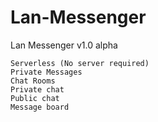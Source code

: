 Lan-Messenger
=============

Lan Messenger v1.0 alpha

    Serverless (No server required) 
    Private Messages 
    Chat Rooms 
    Private chat 
    Public chat 
    Message board 
  

